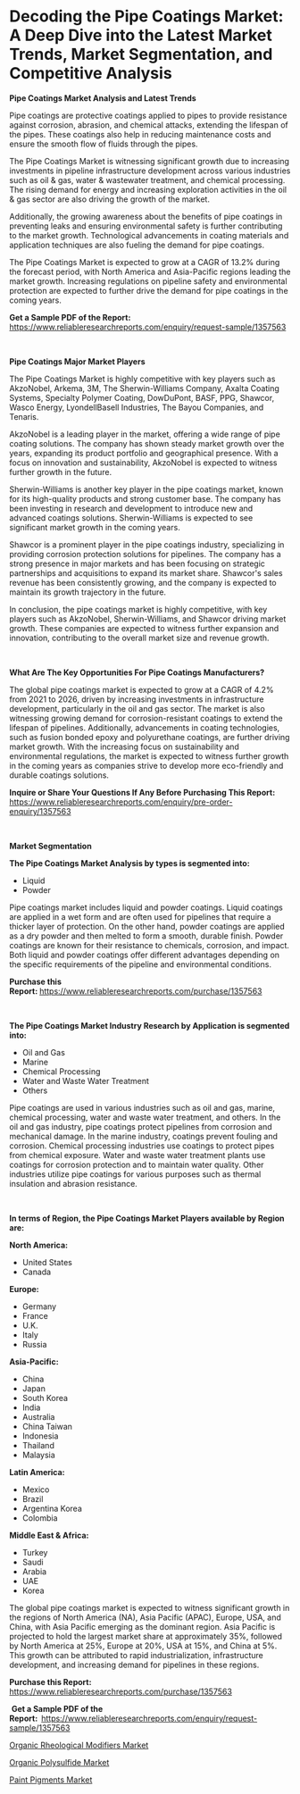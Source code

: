 <p><h1>Decoding the Pipe Coatings Market: A Deep Dive into the Latest Market Trends, Market Segmentation, and Competitive Analysis</h1></p><p><strong>Pipe Coatings Market Analysis and Latest Trends</strong></p>
<p><p>Pipe coatings are protective coatings applied to pipes to provide resistance against corrosion, abrasion, and chemical attacks, extending the lifespan of the pipes. These coatings also help in reducing maintenance costs and ensure the smooth flow of fluids through the pipes.</p><p>The Pipe Coatings Market is witnessing significant growth due to increasing investments in pipeline infrastructure development across various industries such as oil & gas, water & wastewater treatment, and chemical processing. The rising demand for energy and increasing exploration activities in the oil & gas sector are also driving the growth of the market.</p><p>Additionally, the growing awareness about the benefits of pipe coatings in preventing leaks and ensuring environmental safety is further contributing to the market growth. Technological advancements in coating materials and application techniques are also fueling the demand for pipe coatings.</p><p>The Pipe Coatings Market is expected to grow at a CAGR of 13.2% during the forecast period, with North America and Asia-Pacific regions leading the market growth. Increasing regulations on pipeline safety and environmental protection are expected to further drive the demand for pipe coatings in the coming years.</p></p>
<p><strong>Get a Sample PDF of the Report:&nbsp;</strong> <a href="https://www.reliableresearchreports.com/enquiry/request-sample/1357563">https://www.reliableresearchreports.com/enquiry/request-sample/1357563</a></p>
<p>&nbsp;</p>
<p><strong>Pipe Coatings Major Market Players</strong></p>
<p><p>The Pipe Coatings Market is highly competitive with key players such as AkzoNobel, Arkema, 3M, The Sherwin-Williams Company, Axalta Coating Systems, Specialty Polymer Coating, DowDuPont, BASF, PPG, Shawcor, Wasco Energy, LyondellBasell Industries, The Bayou Companies, and Tenaris.</p><p>AkzoNobel is a leading player in the market, offering a wide range of pipe coating solutions. The company has shown steady market growth over the years, expanding its product portfolio and geographical presence. With a focus on innovation and sustainability, AkzoNobel is expected to witness further growth in the future.</p><p>Sherwin-Williams is another key player in the pipe coatings market, known for its high-quality products and strong customer base. The company has been investing in research and development to introduce new and advanced coatings solutions. Sherwin-Williams is expected to see significant market growth in the coming years.</p><p>Shawcor is a prominent player in the pipe coatings industry, specializing in providing corrosion protection solutions for pipelines. The company has a strong presence in major markets and has been focusing on strategic partnerships and acquisitions to expand its market share. Shawcor's sales revenue has been consistently growing, and the company is expected to maintain its growth trajectory in the future.</p><p>In conclusion, the pipe coatings market is highly competitive, with key players such as AkzoNobel, Sherwin-Williams, and Shawcor driving market growth. These companies are expected to witness further expansion and innovation, contributing to the overall market size and revenue growth.</p></p>
<p>&nbsp;</p>
<p><strong>What Are The Key Opportunities For Pipe Coatings Manufacturers?</strong></p>
<p><p>The global pipe coatings market is expected to grow at a CAGR of 4.2% from 2021 to 2026, driven by increasing investments in infrastructure development, particularly in the oil and gas sector. The market is also witnessing growing demand for corrosion-resistant coatings to extend the lifespan of pipelines. Additionally, advancements in coating technologies, such as fusion bonded epoxy and polyurethane coatings, are further driving market growth. With the increasing focus on sustainability and environmental regulations, the market is expected to witness further growth in the coming years as companies strive to develop more eco-friendly and durable coatings solutions.</p></p>
<p><strong>Inquire or Share Your Questions If Any Before Purchasing This Report:</strong> <a href="https://www.reliableresearchreports.com/enquiry/pre-order-enquiry/1357563">https://www.reliableresearchreports.com/enquiry/pre-order-enquiry/1357563</a></p>
<p>&nbsp;</p>
<p><strong>Market Segmentation</strong></p>
<p><strong>The Pipe Coatings Market Analysis by types is segmented into:</strong></p>
<p><ul><li>Liquid</li><li>Powder</li></ul></p>
<p><p>Pipe coatings market includes liquid and powder coatings. Liquid coatings are applied in a wet form and are often used for pipelines that require a thicker layer of protection. On the other hand, powder coatings are applied as a dry powder and then melted to form a smooth, durable finish. Powder coatings are known for their resistance to chemicals, corrosion, and impact. Both liquid and powder coatings offer different advantages depending on the specific requirements of the pipeline and environmental conditions.</p></p>
<p><strong>Purchase this Report:&nbsp;</strong><a href="https://www.reliableresearchreports.com/purchase/1357563">https://www.reliableresearchreports.com/purchase/1357563</a></p>
<p>&nbsp;</p>
<p><strong>The Pipe Coatings Market Industry Research by Application is segmented into:</strong></p>
<p><ul><li>Oil and Gas</li><li>Marine</li><li>Chemical Processing</li><li>Water and Waste Water Treatment</li><li>Others</li></ul></p>
<p><p>Pipe coatings are used in various industries such as oil and gas, marine, chemical processing, water and waste water treatment, and others. In the oil and gas industry, pipe coatings protect pipelines from corrosion and mechanical damage. In the marine industry, coatings prevent fouling and corrosion. Chemical processing industries use coatings to protect pipes from chemical exposure. Water and waste water treatment plants use coatings for corrosion protection and to maintain water quality. Other industries utilize pipe coatings for various purposes such as thermal insulation and abrasion resistance.</p></p>
<p>&nbsp;</p>
<p><strong>In terms of Region, the Pipe Coatings Market Players available by Region are:</strong></p>
<p>
    <p> <strong> North America: </strong>
        <ul>
            <li>United States</li>
            <li>Canada</li>
        </ul>
        </p> 
    <p> <strong> Europe: </strong>
        <ul>
            <li>Germany</li>
            <li>France</li>
            <li>U.K.</li>
            <li>Italy</li>
            <li>Russia</li>
        </ul>
        </p> 
    <p> <strong> Asia-Pacific: </strong>
        <ul>
            <li>China</li>
            <li>Japan</li>
            <li>South Korea</li>
            <li>India</li>
            <li>Australia</li>
            <li>China Taiwan</li>
            <li>Indonesia</li>
            <li>Thailand</li>
            <li>Malaysia</li>
        </ul>
        </p> 
    <p> <strong> Latin America: </strong>
        <ul>
            <li>Mexico</li>
            <li>Brazil</li>
            <li>Argentina Korea</li>
            <li>Colombia</li>
        </ul>
        </p> 
    <p> <strong> Middle East & Africa: </strong>
        <ul>
            <li>Turkey</li>
            <li>Saudi</li>
            <li>Arabia</li>
            <li>UAE</li>
            <li>Korea</li>
        </ul>
    </p>
    </p>
<p><p>The global pipe coatings market is expected to witness significant growth in the regions of North America (NA), Asia Pacific (APAC), Europe, USA, and China, with Asia Pacific emerging as the dominant region. Asia Pacific is projected to hold the largest market share at approximately 35%, followed by North America at 25%, Europe at 20%, USA at 15%, and China at 5%. This growth can be attributed to rapid industrialization, infrastructure development, and increasing demand for pipelines in these regions.</p></p>
<p><strong>Purchase this Report: </strong><a href="https://www.reliableresearchreports.com/purchase/1357563">https://www.reliableresearchreports.com/purchase/1357563</a></p>
<p>&nbsp;<strong>Get a Sample PDF of the Report:&nbsp;&nbsp;</strong><a href="https://www.reliableresearchreports.com/enquiry/request-sample/1357563">https://www.reliableresearchreports.com/enquiry/request-sample/1357563</a></p>
<p><strong></strong></p>
<p><p><a href="https://github.com/nicoletavirag/Market-Research-Report-List-2/blob/main/organic-rheological-modifiers-market.md">Organic Rheological Modifiers Market</a></p><p><a href="https://github.com/mauripalmi/Market-Research-Report-List-2/blob/main/organic-polysulfide-market.md">Organic Polysulfide Market</a></p><p><a href="https://github.com/redneck06/Market-Research-Report-List-2/blob/main/paint-pigments-market.md">Paint Pigments Market</a></p></p>